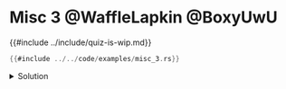 # Misc 3 @WaffleLapkin @BoxyUwU

{{#include ../include/quiz-is-wip.md}}

```rust
{{#include ../../code/examples/misc_3.rs}}
```

<details>
<summary>Solution</summary>

```
{{#include ../../code/examples/stderr/misc_3.stderr}}
```

</details>

